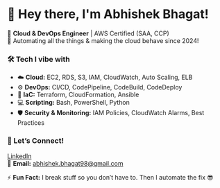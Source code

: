 # 👋 Hey there, I'm Abhishek Bhagat!

🚀 **Cloud & DevOps Engineer** | AWS Certified (SAA, CCP)  
🔧 Automating all the things & making the cloud behave since 2024!  



### 🛠️ Tech I vibe with  
- ☁️ **Cloud:** EC2, RDS, S3, IAM, CloudWatch, Auto Scaling, ELB  
- ⚙️ **DevOps:** CI/CD, CodePipeline, CodeBuild, CodeDeploy  
- 🧱 **IaC:** Terraform, CloudFormation, Ansible  
- 💻 **Scripting:** Bash, PowerShell, Python  
- 🛡️ **Security & Monitoring:** IAM Policies, CloudWatch Alarms, Best Practices



### 🔗 Let’s Connect!  
[LinkedIn](https://www.linkedin.com/in/abhishekbhagat98/)  
📧 **Email:** abhishek.bhagat98@gmail.com  



⚡ **Fun Fact:** I break stuff so you don’t have to. Then I automate the fix 😎  
